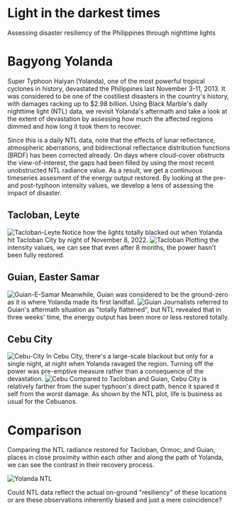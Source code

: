 # Light in the darkest times
 Assessing disaster resiliency of the Philippines through nighttime lights
 
 # Bagyong Yolanda

Super Typhoon Haiyan (Yolanda), one of the most powerful tropical cyclones in history, devastated the Philippines last November 3-11, 2013. It was considered to be one of the costiliest disasters in the country's history, with damages racking up to $2.98 billion. Using Black Marble's daily nighttime light (NTL) data, we revisit Yolanda's aftermath and take a look at the extent of devastation by assessing how much the affected regions dimmed and how long it took them to recover. 

Since this is a daily NTL data, note that the effects of lunar reflectance, atmospheric aberrations, and bidirectional reflectance distribution functions (BRDF) has been corrected already. On days where cloud-cover obstructs the view-of-interest, the gaps had been filled by using the most recent unobstructed NTL radiance value. As a result, we get a continuous timeseries assesment of the energy output restored. By looking at the pre- and post-typhoon intensity values, we develop a lens of assessing the impact of disaster.

## Tacloban, Leyte
![Tacloban-Leyte](https://user-images.githubusercontent.com/59911988/173385678-b299a58e-9fe4-4aa8-bb2a-6de77e2001c1.gif)
Notice how the lights totally blacked out when Yolanda hit Tacloban City by night of November 8, 2022.
![Tacloban](https://user-images.githubusercontent.com/59911988/173388527-55f0d2d9-22cf-40ba-be5c-38fa09e4522c.png)
Plotting the intensity values, we can see that even after 8 months, the power hasn't been fully restored.

## Guian, Easter Samar
![Guian-E-Samar](https://user-images.githubusercontent.com/59911988/173387884-f23c1205-a764-4292-a65e-3612856491cf.gif)
Meanwhile, Guian was considered to be the ground-zero as it is where Yolanda made its first landfall. 
![Guian](https://user-images.githubusercontent.com/59911988/173388576-c78b86a9-850d-46de-9681-b5b714a85c41.png)
Journalists referred to Guian's aftermath situation as "totally flattened", but NTL revealed that in three weeks' time, the energy output has been more or less restored totally.

## Cebu City
![Cebu-City](https://user-images.githubusercontent.com/59911988/173387725-593270e7-6054-4458-9bcb-516017a7d57b.gif)
In Cebu City, there's a large-scale blackout but only for a single night, at night when Yolanda ravaged the region. Turning off the power was pre-emptive measure rather than a consequence of the devastation.
![Cebu](https://user-images.githubusercontent.com/59911988/173388584-f36be2e0-3093-4563-8a25-44ba9a13a327.png)
Compared to Tacloban and Guian, Cebu City is relatively farther from the super typhoon's direct path, hence it spared it self from the worst damage. As shown by the NTL plot, life is business as usual for the Cebuanos.

# Comparison

Comparing the NTL radiance restored for Tacloban, Ormoc, and Guian, places in close proximity within each other and along the path of Yolanda, we can see the contrast in their recovery process.

![Yolanda NTL](https://user-images.githubusercontent.com/59911988/173394599-ee4f3178-15be-4677-a58a-fdf103610855.png)

Could NTL data reflect the actual on-ground "resiliency" of these locations or are these observations inherently biased and just a mere coincidence?
